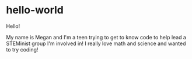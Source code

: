 # hello-world

Hello!

My name is Megan and I'm a teen trying to get to know code to help lead a STEMinist group I'm involved in!
I really love math and science and wanted to try coding!
